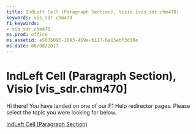 ```yaml
---
title: IndLeft Cell (Paragraph Section), Visio [vis_sdr.chm470]
keywords: vis_sdr.chm470
f1_keywords:
- vis_sdr.chm470
ms.prod: office
ms.assetid: e5035096-1893-469e-b117-6a15ebf3d10e
ms.date: 06/08/2017
---
```



# IndLeft Cell (Paragraph Section), Visio [vis_sdr.chm470]

Hi there! You have landed on one of our F1 Help redirector pages. Please select the topic you were looking for below.

[IndLeft Cell (Paragraph Section)](http://msdn.microsoft.com/library/31a7d0d4-4666-ddef-c5eb-4d13803e6a2f%28Office.15%29.aspx)

